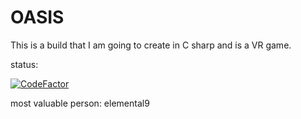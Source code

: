 # OASIS

This is a build that I am going to create in C sharp and is a VR game.

status:

[![CodeFactor](https://www.codefactor.io/repository/github/elemental9/oasis/badge)](https://www.codefactor.io/repository/github/elemental9/oasis)

 most valuable person: elemental9
